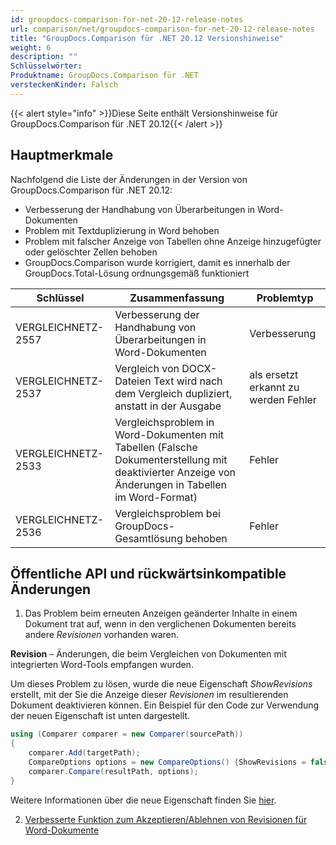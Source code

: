 ```yaml
---
id: groupdocs-comparison-for-net-20-12-release-notes
url: comparison/net/groupdocs-comparison-for-net-20-12-release-notes
title: "GroupDocs.Comparison für .NET 20.12 Versionshinweise"
weight: 6
description: ""
Schlüsselwörter:
Produktname: GroupDocs.Comparison für .NET
versteckenKinder: Falsch
---
```

{{< alert style="info" >}}Diese Seite enthält Versionshinweise für GroupDocs.Comparison für .NET 20.12{{< /alert >}}

## Hauptmerkmale

Nachfolgend die Liste der Änderungen in der Version von GroupDocs.Comparison für .NET 20.12:
* Verbesserung der Handhabung von Überarbeitungen in Word-Dokumenten
* Problem mit Textduplizierung in Word behoben
* Problem mit falscher Anzeige von Tabellen ohne Anzeige hinzugefügter oder gelöschter Zellen behoben
* GroupDocs.Comparison wurde korrigiert, damit es innerhalb der GroupDocs.Total-Lösung ordnungsgemäß funktioniert


		

| Schlüssel | Zusammenfassung | Problemtyp |
| --- | --- | --- |
| VERGLEICHNETZ-2557 | Verbesserung der Handhabung von Überarbeitungen in Word-Dokumenten | Verbesserung |
| VERGLEICHNETZ-2537 | Vergleich von DOCX-Dateien Text wird nach dem Vergleich dupliziert, anstatt in der Ausgabe | als ersetzt erkannt zu werden Fehler |
| VERGLEICHNETZ-2533 | Vergleichsproblem in Word-Dokumenten mit Tabellen (Falsche Dokumenterstellung mit deaktivierter Anzeige von Änderungen in Tabellen im Word-Format) | Fehler |
| VERGLEICHNETZ-2536 | Vergleichsproblem bei GroupDocs-Gesamtlösung behoben | Fehler |

## Öffentliche API und rückwärtsinkompatible Änderungen

1. Das Problem beim erneuten Anzeigen geänderter Inhalte in einem Dokument trat auf, wenn in den verglichenen Dokumenten bereits andere *Revisionen* vorhanden waren.

**Revision** – Änderungen, die beim Vergleichen von Dokumenten mit integrierten Word-Tools empfangen wurden.

Um dieses Problem zu lösen, wurde die neue Eigenschaft *ShowRevisions* erstellt, mit der Sie die Anzeige dieser *Revisionen* im resultierenden Dokument deaktivieren können. Ein Beispiel für den Code zur Verwendung der neuen Eigenschaft ist unten dargestellt.

```csharp
using (Comparer comparer = new Comparer(sourcePath))
{
    comparer.Add(targetPath);
    CompareOptions options = new CompareOptions() {ShowRevisions = false};
    comparer.Compare(resultPath, options);
}
```
Weitere Informationen über die neue Eigenschaft finden Sie [hier](https://docs.groupdocs.com/comparison/net/show-revisions/).

2. [Verbesserte Funktion zum Akzeptieren/Ablehnen von Revisionen für Word-Dokumente](https://docs.groupdocs.com/comparison/net/accept-or-reject-revisions/)


